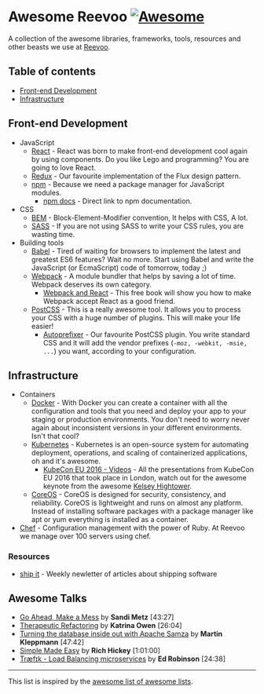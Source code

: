 # Awesome Reevoo [![Awesome](https://cdn.rawgit.com/sindresorhus/awesome/d7305f38d29fed78fa85652e3a63e154dd8e8829/media/badge.svg)](https://github.com/sindresorhus/awesome)
A collection of the awesome libraries, frameworks, tools, resources and other beasts we use at [Reevoo](http://reevoo.github.io/).

## Table of contents

- [Front-end Development](#front-end-development)
- [Infrastructure](#infrastructure)

## Front-end Development

- JavaScript
  - [React](https://facebook.github.io/react/) - React was born to make front-end development cool again by using components. Do you like Lego and programming? You are going to love React.
  - [Redux](http://redux.js.org/) - Our favourite implementation of the Flux design pattern.
  - [npm](https://www.npmjs.com/) - Because we need a package manager for JavaScript modules.
    - [npm docs](https://docs.npmjs.com/) - Direct link to npm documentation.
- CSS
  - [BEM](https://en.bem.info/) - Block-Element-Modifier convention, It helps with CSS, A lot.
  - [SASS](http://sass-lang.com/) - If you are not using SASS to write your CSS rules, you are wasting time.
- Building tools
  - [Babel](https://babeljs.io/) - Tired of waiting for browsers to implement the latest and greatest ES6 features? Wait no more. Start using Babel and write the JavaScript (or EcmaScript) code of tomorrow, today ;)
  - [Webpack](https://webpack.github.io/) - A module bundler that helps by saving a lot of time. Webpack deserves its own category.
    - [Webpack and React](http://survivejs.com/webpack_react/introduction/) - This free book will show you how to make Webpack accept React as a good friend.
  - [PostCSS](http://postcss.org/) - This is a really awesome tool. It allows you to process your CSS with a huge number of plugins. This will make your life easier!
    - [Autoprefixer](https://github.com/postcss/autoprefixer) - Our favourite PostCSS plugin. You write standard CSS and it will add the vendor prefixes (`-moz, -webkit, -msie, ...`) you want, according to your configuration.

## Infrastructure

- Containers
  - [Docker](https://www.docker.com/) - With Docker you can create a container with all the configuration and tools that you need and deploy your app to your staging or production environments. You don't need to worry never again about inconsistent versions in your different environments. Isn't that cool?
  - [Kubernetes](https://kubernetes.io/) - Kubernetes is an open-source system for automating deployment, operations, and scaling of containerized applications, oh and it's awesome.
    - [KubeCon EU 2016 - Videos](https://www.youtube.com/playlist?list=PLosInM-8doqcBy3BirmLM4S_pmox6qTw3) - All the presentations from KubeCon EU 2016 that took place in London, watch out for the awesome keynote from the awesome [Kelsey Hightower](https://twitter.com/kelseyhightower).
  - [CoreOS](https://coreos.com/) - CoreOS is designed for security, consistency, and reliability. CoreOS is lightweight and runs on almost any platform. Instead of installing software packages with a package manager like apt or yum everything is installed as a container.
- [Chef](https://www.chef.io/chef/) - Configuration management with the power of Ruby. At Reevoo we manage over 100 servers using chef.

### Resources

- [ship it](http://shipit.works/) - Weekly newletter of articles about shipping software

## Awesome Talks

* [Go Ahead, Make a Mess](https://www.youtube.com/watch?v=xi3DClfGuqQ) by **Sandi Metz** [43:27]
* [Therapeutic Refactoring](https://www.youtube.com/watch?v=J4dlF0kcThQ) by **Katrina Owen** [26:04]
* [Turning the database inside out with Apache Samza](http://www.confluent.io/blog/turning-the-database-inside-out-with-apache-samza/) by **Martin Kleppmann** [47:42]
* [Simple Made Easy](https://www.infoq.com/presentations/Simple-Made-Easy) by **Rich Hickey** [1:01:00]
* [Træfɪk - Load Balancing microservices](https://www.youtube.com/watch?v=aFtpIShV60I) by **Ed Robinson** [24:38]

___

This list is inspired by the [awesome list of awesome lists](https://github.com/sindresorhus/awesome).
